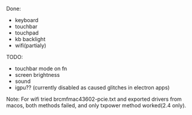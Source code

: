 Done:

* keyboard
* touchbar
* touchpad
* kb backlight
* wifi(partialy)

TODO:

* touchbar mode on fn
* screen brightness
* sound
* igpu?? (currently disabled as caused glitches in electron apps)

Note:
For wifi tried brcmfmac43602-pcie.txt and exported drivers from macos, 
both methods failed, and only txpower method worked(2.4 only).